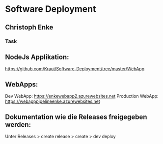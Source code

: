 # Software Deployment 
## Christoph Enke
### Task

## NodeJs Applikation:
https://github.com/Kraui/Software-Deployment/tree/master/WebApp

## WebApps:
Dev WebApp: https://enkewebapp2.azurewebsites.net
Production WebApp: https://webapppipelineenke.azurewebsites.net

## Dokumentation wie die Releases freigegeben werden:
Unter Releases > create release > create > dev deploy
